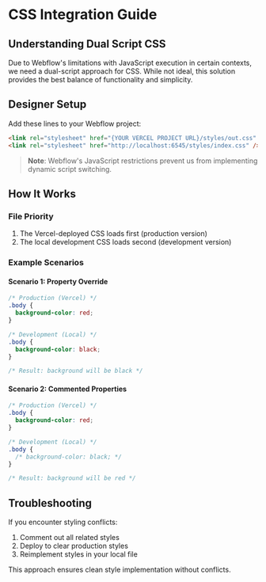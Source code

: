 # CSS Integration Guide

## Understanding Dual Script CSS

Due to Webflow's limitations with JavaScript execution in certain contexts, we need a dual-script approach for CSS. While not ideal, this solution provides the best balance of functionality and simplicity.

## Designer Setup

Add these lines to your Webflow project:

```html
<link rel="stylesheet" href="{YOUR VERCEL PROJECT URL}/styles/out.css" />
<link rel="stylesheet" href="http://localhost:6545/styles/index.css" />
```

> **Note**: Webflow's JavaScript restrictions prevent us from implementing dynamic script switching.

## How It Works

### File Priority

1. The Vercel-deployed CSS loads first (production version)
2. The local development CSS loads second (development version)

### Example Scenarios

#### Scenario 1: Property Override

```css
/* Production (Vercel) */
.body {
  background-color: red;
}

/* Development (Local) */
.body {
  background-color: black;
}

/* Result: background will be black */
```

#### Scenario 2: Commented Properties

```css
/* Production (Vercel) */
.body {
  background-color: red;
}

/* Development (Local) */
.body {
  /* background-color: black; */
}

/* Result: background will be red */
```

## Troubleshooting

If you encounter styling conflicts:

1. Comment out all related styles
2. Deploy to clear production styles
3. Reimplement styles in your local file

This approach ensures clean style implementation without conflicts.
